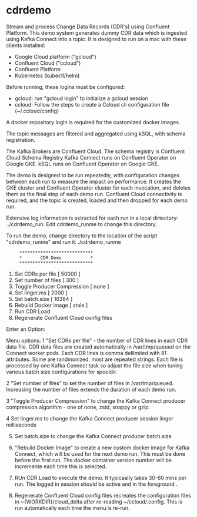 # cdrdemo
Stream and process Change Data Records (CDR's) using Confluent Platform.
This demo system generates dummy CDR data which is ingested using Kafka Connect into a topic.
It is designed to run on a mac with these clients installed:
* Google Cloud platform ("gcloud")
* Confluent Cloud ("ccloud")
* Confluent Platform
* Kubernetes (kubectl/helm)

Before running, these logins must be configured:
* gcloud: run "gcloud login" to initialize a gcloud session
* ccloud: Follow the steps to create a Ccloud cli configuration file (~/.ccloud/config)

A docker repository login is required for the customized docker images.

The topic messages are filtered and aggregated using kSQL, with schema registration.

The Kafka Brokers are Confluent Cloud.
The schema registry is Confluent Cloud Schema Registry
Kafka Connect runs on Confluent Operator on Google GKE.
kSQL runs on Confluent Operator on Google GKE.

The demo is designed to be run repeatedly, with configuration changes between each run to measure the impact on performance.
It creates the GKE cluster and Confluent Operator cluster for each invocation, and deletes them as the final step of each demo run.
Confluent Cloud connectivity is required, and the topic is created, loaded and then dropped for each demo run.

Extensive log information is extracted for each run in a local dirtectory: ../cdrdemo_run. Edit cdrdemo_runme to change this directory.


To run the demo, change directory to the location of the script "cdrdemo_runme" and run it:
./cdrdemo_runme



         ****************************
         *       CDR Demo           *
         ****************************

1. Set CDRs per file [ 50000 ]
2. Set number of files [ 300 ]
3. Toggle Producer Compression [ none ]
4. Set linger.ms [ 2000 ]
5. Set  batch.size [ 16384 ]
6. Rebuild Docker image [ stale ]
7. Run CDR Load
8. Regenerate Confluent Cloud config files

Enter an Option:


Menu options:
1 "Set CDRs per file" - the number of CDR lines in each CDR data file. CDR data files are created automatically in /var/tmp/queued on the Connect worker pods. Each CDR lines is comma dellimited with 81 attributes. Some are randmonized, most are repeated strings. Each file is processed by one Kafka Connect task so adjust the file size when tuning various batch size configurations for spooldir.

2 "Set number of files" to set the number of files in /var/tmp/queued. Increasing the number of files extends the duration of each demo run.

3 "Toggle Producer Compression" to change the Kafka Connect producer compression algorithm - one of none, zstd, snappy or gzip.

4 Set linger.ms to change the Kafka Connect producer session linger milliseconds

5. Set batch.size to change the Kafka Connect producer batch.size

6. "Rebuild Docker Image" to create a new custom docker image for Kafka Connect, which will be used for the next demo run. This must be done before the first run. The docker container version number will be incremente each time this is selected.

7. RUn CDR Load to execute the demo. It typicaally takes 30-60 mins per run. The logged in session should be active and in the foreground .

8. Regenerate Confluent Cloud config files recreates the configuration files in ~{WORKDIR}/cloud_delta after re-reading ~/ccloud/.config. This is run automatically each time the menu is re-run.

